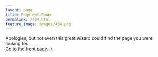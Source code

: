 ```yaml
---
layout: page
title: Page Not Found
permalink: /404.html
feature_image: images/404.png
---
```


Apologies, but not even this great wizard could find the page you were looking for.<br />
<a class="error-link" href="{{ site.baseurl }}/">Go to the front page &rarr;</a>
